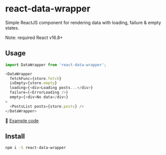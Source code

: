 # react-data-wrapper

Simple ReactJS component for rendering data with loading, failure & empty states.

Note: required React v16.8+

## Usage

```typescript jsx
import DataWrapper from 'react-data-wrapper';

<DataWrapper
  fetchFunc={store.fetch}
  isEmpty={store.empty}
  loading={<div>Loading posts...</div>}
  failure={<ErrorLoading />}
  empty={<div>No data</div>}
>
  <PostsList posts={store.posts} />
</DataWrapper>
```

📝 [Example code](https://github.com/SanichKotikov/react-hooks-mobx-demo/blob/master/src/posts/routes/Posts/Posts.tsx)

## Install

```bash
npm i -S react-data-wrapper
```
